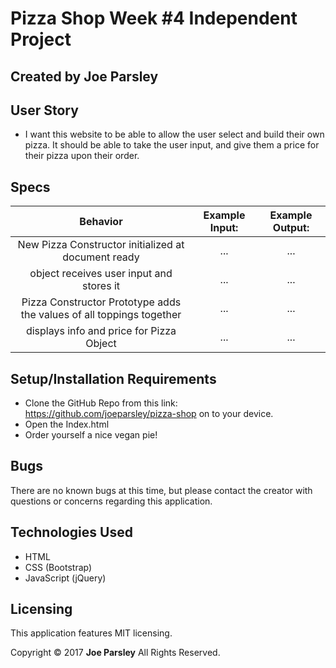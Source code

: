 # Pizza Shop  Week #4 Independent Project

## Created by Joe Parsley


## User Story

* I want this website to be able to allow the user select and build their own pizza. It should be able to take the user input, and give them a price for their pizza upon their order.

## Specs

| Behavior | Example Input: | Example Output: |
|:-------------:|:-------------:|:-------------:|
| New Pizza Constructor initialized at document ready | ... | ... |
| object receives user input and stores it | ... | ... |
| Pizza Constructor Prototype adds the values of all toppings together | ... | ... |
| displays info and price for Pizza Object | ... | ... |

## Setup/Installation Requirements

  * Clone the GitHub Repo from this link: https://github.com/joeparsley/pizza-shop on to your device.
  * Open the Index.html
  * Order yourself a nice vegan pie!



## Bugs
There are no known bugs at this time, but please contact the creator with questions or concerns regarding this application.



## Technologies Used

  * HTML
  * CSS (Bootstrap)
  * JavaScript (jQuery)

## Licensing
This application features MIT licensing.

Copyright &copy; 2017 **Joe Parsley** All Rights Reserved.
